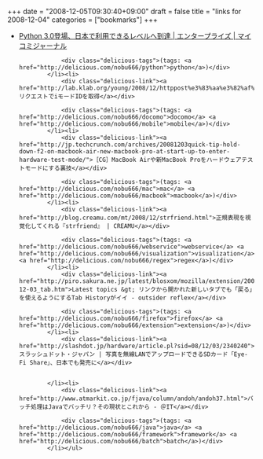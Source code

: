 +++
date = "2008-12-05T09:30:40+09:00"
draft = false
title = "links for 2008-12-04"
categories = ["bookmarks"]
+++

<ul class="delicious"><li>
                <div class="delicious-link"><a href="http://journal.mycom.co.jp/news/2008/12/04/041/index.html">Python 3.0登場、日本で利用できるレベルへ到達 | エンタープライズ | マイコミジャーナル</a></div>
                
                <div class="delicious-tags">(tags: <a href="http://delicious.com/nobu666/python">python</a>)</div>
            </li><li>
                <div class="delicious-link"><a href="http://lab.klab.org/young/2008/12/httppost%e3%83%aa%e3%82%af%e3%82%a8%e3%82%b9%e3%83%88%e3%81%a7i%e3%83%a2%e3%83%bc%e3%83%89id%e3%82%92%e5%8f%96%e5%be%97/">HTTP/POSTリクエストでiモードIDを取得</a></div>
                
                <div class="delicious-tags">(tags: <a href="http://delicious.com/nobu666/docomo">docomo</a> <a href="http://delicious.com/nobu666/mobile">mobile</a>)</div>
            </li><li>
                <div class="delicious-link"><a href="http://jp.techcrunch.com/archives/20081203quick-tip-hold-down-f2-on-macbook-air-new-macbook-pro-at-start-up-to-enter-hardware-test-mode/">［CG］MacBook Airや新MacBook Proをハードウェアテストモードにする裏技</a></div>
                
                <div class="delicious-tags">(tags: <a href="http://delicious.com/nobu666/mac">mac</a> <a href="http://delicious.com/nobu666/macbook">macbook</a>)</div>
            </li><li>
                <div class="delicious-link"><a href="http://blog.creamu.com/mt/2008/12/strfriend.html">正規表現を視覚化してくれる『strfriend』 | CREAMU</a></div>
                
                <div class="delicious-tags">(tags: <a href="http://delicious.com/nobu666/webservice">webservice</a> <a href="http://delicious.com/nobu666/visualization">visualization</a> <a href="http://delicious.com/nobu666/regex">regex</a>)</div>
            </li><li>
                <div class="delicious-link"><a href="http://piro.sakura.ne.jp/latest/blosxom/mozilla/extension/2008-12-03_tab.htm">Latest topics &gt; リンクから開かれた新しいタブでも「戻る」を使えるようにするTab Historyがイイ - outsider reflex</a></div>
                
                <div class="delicious-tags">(tags: <a href="http://delicious.com/nobu666/firefox">firefox</a> <a href="http://delicious.com/nobu666/extension">extension</a>)</div>
            </li><li>
                <div class="delicious-link"><a href="http://slashdot.jp/hardware/article.pl?sid=08/12/03/2340240">スラッシュドット・ジャパン | 写真を無線LANでアップロードできるSDカード「Eye-Fi Share」、日本でも発売に</a></div>
                
                
            </li><li>
                <div class="delicious-link"><a href="http://www.atmarkit.co.jp/fjava/column/andoh/andoh37.html">バッチ処理はJavaでバッチリ？その現状とこれから - ＠IT</a></div>
                
                <div class="delicious-tags">(tags: <a href="http://delicious.com/nobu666/java">java</a> <a href="http://delicious.com/nobu666/framework">framework</a> <a href="http://delicious.com/nobu666/batch">batch</a>)</div>
            </li></ul>
